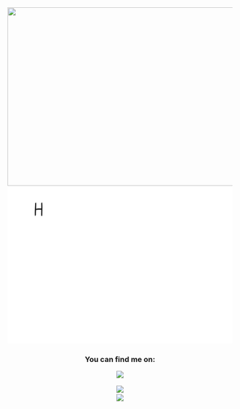 <div align="center">
  <img src="https://ameba-wpengine.netdna-ssl.com/wp-content/uploads/2016/03/animacion-lobo-2.gif" width="693" height="400" />
  
  <br/>
  
  <img src="./messagif.gif" width="693" height="350" />
  
  
  <br/>
  
  ### You can find me on:
  
  <img
    src="https://github-readme-stackoverflow.vercel.app/?userID=9324183"
  />
   
</div>

<p align = "center">
  <img
       src="https://github-readme-stats.vercel.app/api?username=iKronyck&show_icons=true&&bg_color=30,18132b,292e50,c53160&title_color=fff&text_color=fff&line_height=33&icon_color=47b699" />
  
  <br/>
  
  <img src = "https://github-readme-stats.vercel.app/api/top-langs/?username=iKronyck&hide_langs_below=.25&bg_color=30,18132b,292e50,c53160&title_color=fff&text_color=fff&line_height=33&icon_color=47b699&layout=compact">
</p>

<!-- <img src="https://profile-counter.glitch.me/iKronyck/count.svg" alt="Hello world" /> -->
